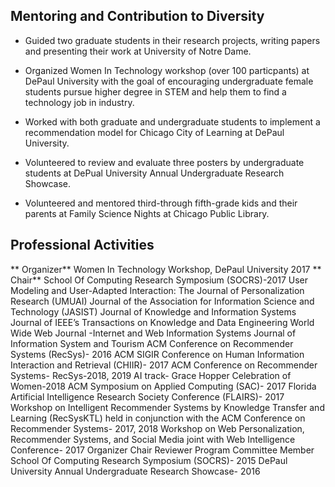 ## Mentoring and Contribution to Diversity

- Guided two graduate students in their research projects, writing papers and presenting their work at University of Notre Dame.

- Organized Women In Technology workshop (over 100 particpants) at DePaul University with the goal of encouraging undergraduate female students pursue higher degree in STEM and help them to find a technology job in industry.

- Worked with both graduate and undergraduate students to implement a recommendation model for Chicago City of Learning at DePaul University.

- Volunteered to review and evaluate three posters by undergraduate students at DePual University Annual Undergraduate Research Showcase.

- Volunteered and mentored third-through fifth-grade kids and their parents at Family Science Nights at Chicago Public Library.

## Professional Activities

** Organizer** Women In Technology Workshop, DePaul University 2017
** Chair** School Of Computing Research Symposium (SOCRS)-2017
User Modeling and User-Adapted Interaction: The Journal of Personalization Research (UMUAI)
Journal of the Association for Information Science and Technology (JASIST) Journal of Knowledge and Information Systems
Journal of IEEE’s Transactions on Knowledge and Data Engineering
World Wide Web Journal -Internet and Web Information Systems
Journal of Information System and Tourism
ACM Conference on Recommender Systems (RecSys)- 2016
ACM SIGIR Conference on Human Information Interaction and Retrieval (CHIIR)- 2017
ACM Conference on Recommender Systems- RecSys-2018, 2019
AI track- Grace Hopper Celebration of Women-2018
ACM Symposium on Applied Computing (SAC)- 2017
Florida Artificial Intelligence Research Society Conference (FLAIRS)- 2017
Workshop on Intelligent Recommender Systems by Knowledge Transfer and Learning (RecSysKTL) held in conjunction with the ACM Conference on Recommender Systems- 2017, 2018
Workshop on Web Personalization, Recommender Systems, and Social Media joint with Web Intelligence Conference- 2017
  Organizer Chair Reviewer
Program Committee Member
School Of Computing Research Symposium (SOCRS)- 2015 DePaul University Annual Undergraduate Research Showcase- 2016
